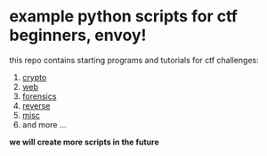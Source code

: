 # example python scripts for ctf beginners, envoy! 

this repo contains starting programs and tutorials for ctf challenges:

1. [crypto](crypto)
1. [web](web)
1. [forensics](forensics)
1. [reverse](rev)
1. [misc](misc)
1. and more ... 


**we will create more scripts in the future**
